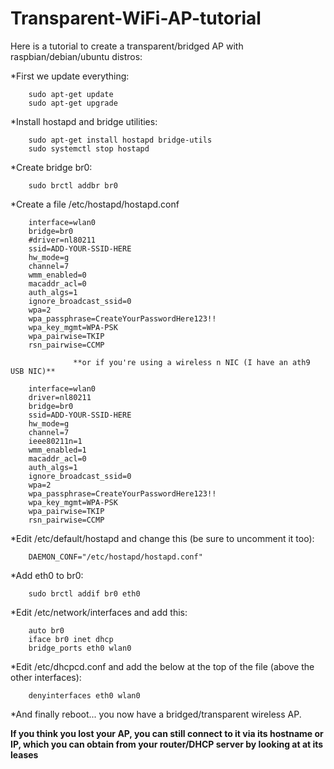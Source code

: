 # Transparent-WiFi-AP-tutorial
Here is a tutorial to create a transparent/bridged AP with raspbian/debian/ubuntu distros:

*First we update everything:

        sudo apt-get update  
        sudo apt-get upgrade  

*Install hostapd and bridge utilities:

        sudo apt-get install hostapd bridge-utils  
        sudo systemctl stop hostapd  

*Create bridge br0:

        sudo brctl addbr br0  

*Create a file /etc/hostapd/hostapd.conf 

        interface=wlan0  
        bridge=br0  
        #driver=nl80211  
        ssid=ADD-YOUR-SSID-HERE  
        hw_mode=g  
        channel=7  
        wmm_enabled=0  
        macaddr_acl=0  
        auth_algs=1  
        ignore_broadcast_ssid=0  
        wpa=2  
        wpa_passphrase=CreateYourPasswordHere123!!  
        wpa_key_mgmt=WPA-PSK  
        wpa_pairwise=TKIP  
        rsn_pairwise=CCMP  

                  **or if you're using a wireless n NIC (I have an ath9 USB NIC)**
          
        interface=wlan0  
        driver=nl80211  
        bridge=br0  
        ssid=ADD-YOUR-SSID-HERE  
        hw_mode=g  
        channel=7  
        ieee80211n=1  
        wmm_enabled=1  
        macaddr_acl=0  
        auth_algs=1  
        ignore_broadcast_ssid=0  
        wpa=2  
        wpa_passphrase=CreateYourPasswordHere123!!  
        wpa_key_mgmt=WPA-PSK  
        wpa_pairwise=TKIP  
        rsn_pairwise=CCMP  

*Edit /etc/default/hostapd and change this (be sure to uncomment it too): 

        DAEMON_CONF="/etc/hostapd/hostapd.conf"  

*Add eth0 to br0:

        sudo brctl addif br0 eth0  

*Edit /etc/network/interfaces and add this:

        auto br0  
        iface br0 inet dhcp  
        bridge_ports eth0 wlan0  

*Edit /etc/dhcpcd.conf and add the below at the top of the file (above the other interfaces):

        denyinterfaces eth0 wlan0  

*And finally reboot... you now have a bridged/transparent wireless AP.

**If you think you lost your AP, you can still connect to it via its hostname or IP, which you can obtain from your router/DHCP server by looking at at its leases**
